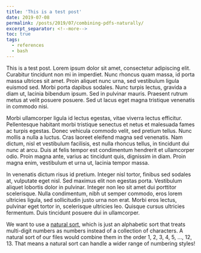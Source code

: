 ```yaml
---
title: 'This is a test post'
date: 2019-07-08
permalink: /posts/2019/07/combining-pdfs-naturally/
excerpt_separator: <!--more-->
toc: true
tags:
  - references
  - bash
---
```


This is a test post. Lorem ipsum dolor sit amet, consectetur adipiscing elit. Curabitur tincidunt non mi in imperdiet. Nunc rhoncus quam massa, id porta massa ultrices sit amet. Proin aliquet nunc urna, sed vestibulum ligula euismod sed. Morbi porta dapibus sodales. Nunc turpis lectus, gravida a diam ut, lacinia bibendum ipsum. Sed in pulvinar mauris. Praesent rutrum metus at velit posuere posuere. Sed ut lacus eget magna tristique venenatis in commodo nisi.

<!--more-->
Morbi ullamcorper ligula id lectus egestas, vitae viverra lectus efficitur. Pellentesque habitant morbi tristique senectus et netus et malesuada fames ac turpis egestas. Donec vehicula commodo velit, sed pretium tellus. Nunc mollis a nulla a luctus. Cras laoreet eleifend magna sed venenatis. Nam dictum, nisl et vestibulum facilisis, est nulla rhoncus tellus, in tincidunt dui nunc at arcu. Duis at felis tempor est condimentum hendrerit et ullamcorper odio. Proin magna ante, varius ac tincidunt quis, dignissim in diam. Proin magna enim, vestibulum et urna ut, lacinia tempor massa.

In venenatis dictum risus id pretium. Integer nisl tortor, finibus sed sodales at, vulputate eget nisl. Sed maximus elit non egestas porta. Vestibulum aliquet lobortis dolor in pulvinar. Integer non leo sit amet dui porttitor scelerisque. Nulla condimentum, nibh ut semper commodo, eros lorem ultricies ligula, sed sollicitudin justo urna non erat. Morbi eros lectus, pulvinar eget tortor in, scelerisque ultricies leo. Quisque cursus ultricies fermentum. Duis tincidunt posuere dui in ullamcorper.

We want to use a [natural sort](https://en.wikipedia.org/wiki/Natural_sort_order), which is just an alphabetic sort that treats multi-digit numbers as numbers instead of a collection of characters. A natural sort of our files would combine them in the order 1, 2, 3, 4, 5, ..., 12, 13. That means a natural sort can handle a wider range of numbering styles!
